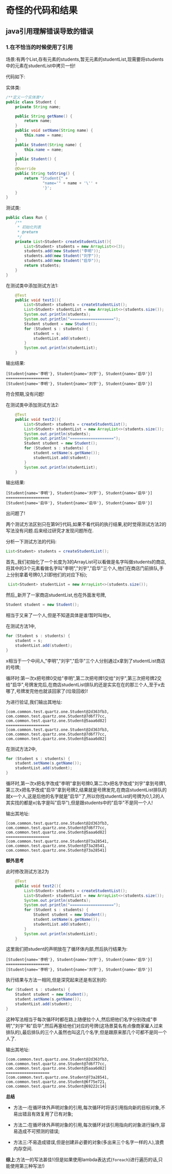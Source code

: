 # 奇怪的代码和结果

## java引用理解错误导致的错误

### 1.在不恰当的时候使用了引用

场景:有两个List,存有元素的students,暂无元素的studentList,现需要将students中的元素在studentList中拷贝一份!

代码如下:

实体类:

```java
/**定义一个实体类*/
public class Student {
    private String name;

    public String getName() {
        return name;
    }
    public void setName(String name) {
        this.name = name;
    }
    public Student(String name) {
        this.name = name;
    }
    public Student() {
    }
    @Override
    public String toString() {
        return "Student{" +
                "name='" + name + '\'' +
                '}';
    }
}
```

测试类:

```java
public class Run {
    /**
     * 初始化列表
     * @return
     */
    private List<Student> createStudentList(){
        List<Student> students = new ArrayList<>(3);
        students.add(new Student("李明"));
        students.add(new Student("刘宇"));
        students.add(new Student("启华"));
        return students;
    }
}
```

在测试类中添加测试方法1:

```java
    @Test
    public void test1(){
        List<Student> students = createStudentList();
        List<Student> studentList = new ArrayList<>(students.size());
        System.out.println(students);
        System.out.println("===================");
        Student student = new Student();
        for (Student s : students) {
            student = s;
            studentList.add(student);
        }
        System.out.println(studentList);
    }
```

输出结果:

```
[Student{name='李明'}, Student{name='刘宇'}, Student{name='启华'}]
===================
[Student{name='李明'}, Student{name='刘宇'}, Student{name='启华'}]
```

符合预期,没有问题!

在测试类中添加测试方法2:

```java
    @Test
    public void test2(){
        List<Student> students = createStudentList();
        List<Student> studentList = new ArrayList<>(students.size());
        System.out.println(students);
        System.out.println("===================");
        Student student = new Student();
        for (Student s : students) {
            student.setName(s.getName());
            studentList.add(student);
        }
        System.out.println(studentList);
    }
```

输出结果:

```
[Student{name='李明'}, Student{name='刘宇'}, Student{name='启华'}]
===================
[Student{name='启华'}, Student{name='启华'}, Student{name='启华'}]
```

出问题了!

两个测试方法区别只在第9行代码,如果不看代码的执行结果,初时觉得测试方法2的写法没有问题.后来经过研究才发现问题所在.

分析一下测试方法的代码:

```java
List<Student> students = createStudentList();
```

首先,,我们初始化了一个长度为3的ArrayList可以看做是名字叫做students的商店,将其中的3个元素看做名字叫"李明","刘宇","启华"三个人,他们在商店门前排队,手上分别拿着号牌0,1,2(即他们的对应下标);

```java
 List<Student> studentList = new ArrayList<>(students.size());
```

然后,,新开了一家商店studentList,也在外面发号牌,

```java
Student student = new Student();
```

相当于又来了一个人,但是不知道具体是谁!暂时叫他x,

在测试方法1中,

```java
for (Student s : students) {
    student = s;
    studentList.add(student);
}
```

x相当于一个中间人,"李明","刘宇","启华"三个人分别通过x拿到了studentList商店的号牌;

循环时:第一次x把号牌0交给"李明",第二次把号牌1交给"刘宇",第三次把号牌2交给"启华",号牌发完后,在商店studentList排队的还是实实在在的那三个人,至于x去哪了,号牌发完他也就该回家了(垃圾回收)!

为进行验证,我们输出其地址:

```
[com.common.test.quartz.one.Student@2d363fb3, com.common.test.quartz.one.Student@7d6f77cc, com.common.test.quartz.one.Student@5aaa6d82]
===================
[com.common.test.quartz.one.Student@2d363fb3, com.common.test.quartz.one.Student@7d6f77cc, com.common.test.quartz.one.Student@5aaa6d82]
```



在测试方法2中,

```java
for (Student s : students) {
    student.setName(s.getName());
    studentList.add(student);
}
```

循环时,第一次x把名字改成"李明"拿到号牌0,第二次x把名字改成"刘宇"拿到号牌1,第三次x把名字改成"启华"拿到号牌2,结果就是号牌发完,在商店studentList排队的就x一个人,这是后他的名字就是"启华"了,所以你找studentList的号牌为0,1,2的人其实找的都是x(名字是叫"启华"),但是跟students中的"启华"不是同一个人!

输出其地址:

```
[com.common.test.quartz.one.Student@2d363fb3, com.common.test.quartz.one.Student@7d6f77cc, com.common.test.quartz.one.Student@5aaa6d82]
===================
[com.common.test.quartz.one.Student@73a28541, com.common.test.quartz.one.Student@73a28541, com.common.test.quartz.one.Student@73a28541]
```

**额外思考**

此时修改测试方法2为

```java
    @Test
    public void test2(){
        List<Student> students = createStudentList();
        List<Student> studentList = new ArrayList<>(students.size());
        System.out.println(students);
        System.out.println("===================");
        for (Student s : students) {
            Student student = new Student();
            student.setName(s.getName());
            studentList.add(student);
        }
        System.out.println(studentList);
    }
```

这里我们把student的声明放在了循环体内部,然后执行结果为:

```
[Student{name='李明'}, Student{name='刘宇'}, Student{name='启华'}]
===================
[Student{name='李明'}, Student{name='刘宇'}, Student{name='启华'}]
```

执行结果与方法一相同,但是深究起来还是有区别的:

```java
for (Student s : students) {
    Student student = new Student();
    student.setName(s.getName());
    studentList.add(student);
}
```

这种写法相当于每次循环时都在路上随便拉个人,然后把他们名字分别改成"李明","刘宇"和"启华",然后再塞给他们对应的号牌(这场景莫名有点像商家雇人过来排队的),最后排队的三个人虽然也叫这几个名字,但是跟原来那几个可都不是同一个人了.

输出其地址:

```
[com.common.test.quartz.one.Student@2d363fb3, com.common.test.quartz.one.Student@7d6f77cc, com.common.test.quartz.one.Student@5aaa6d82]
===================
[com.common.test.quartz.one.Student@73a28541, com.common.test.quartz.one.Student@6f75e721, com.common.test.quartz.one.Student@69222c14]
```

**总结**

* 方法一:在循环体外声明对象的引用,每次循环时将该引用指向新的目标对象,不易出错且有效复用了已有对象;

* 方法二:在循坏体外声明对象的引用,每次循环对该引用指向的对象进行操作,容易造成不可预测的错误;

* 方法三:不易造成错误,但是创建非必要的对象(多出来三个名字一样的人),浪费内存空间.

**综上**:方法一的写法甚佳!(但是如果使用lambda表达式(`foreach`)进行遍历的话,只能使用第三种写法!)




